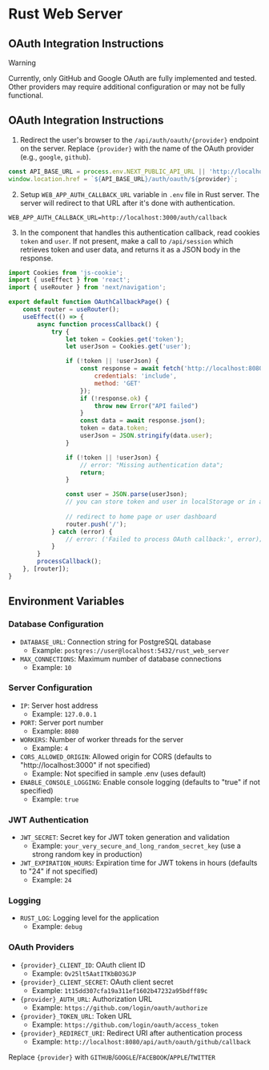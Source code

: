 # Rust Web Server

## OAuth Integration Instructions

> [!WARNING]
> Currently, only GitHub and Google OAuth are fully implemented and tested.
> Other providers may require additional configuration or may not be fully functional.

## OAuth Integration Instructions

1. Redirect the user's browser to the `/api/auth/oauth/{provider}` endpoint on the server. Replace `{provider}` with the name of the OAuth provider (e.g., `google`, `github`).
```javascript
const API_BASE_URL = process.env.NEXT_PUBLIC_API_URL || 'http://localhost:8080/api';
window.location.href = `${API_BASE_URL}/auth/oauth/${provider}`;
```

2. Setup `WEB_APP_AUTH_CALLBACK_URL` variable in `.env` file in Rust server. The server will redirect to that URL after it's done with authentication.
```
WEB_APP_AUTH_CALLBACK_URL=http://localhost:3000/auth/callback
```

3. In the component that handles this authentication callback, read cookies `token` and `user`. If not present, make a call to `/api/session` which retrieves token and user data, and returns it as a JSON body in the response.
```javascript
import Cookies from 'js-cookie';
import { useEffect } from 'react';
import { useRouter } from 'next/navigation';

export default function OAuthCallbackPage() {
    const router = useRouter();
    useEffect(() => {
        async function processCallback() {
            try {
                let token = Cookies.get('token');
                let userJson = Cookies.get('user');

                if (!token || !userJson) {
                    const response = await fetch('http://localhost:8080/api/session', {
                        credentials: 'include',
                        method: 'GET'
                    });
                    if (!response.ok) {
                        throw new Error("API failed")
                    }
                    const data = await response.json();
                    token = data.token;
                    userJson = JSON.stringify(data.user);
                }

                if (!token || !userJson) {
                    // error: "Missing authentication data";
                    return;
                }

                const user = JSON.parse(userJson);
                // you can store token and user in localStorage or in a cookie here
                
                // redirect to home page or user dashboard
                router.push('/');
            } catch (error) {
                // error: ('Failed to process OAuth callback:', error);
            }
        }
        processCallback();
    }, [router]);
}
```

## Environment Variables

### Database Configuration
- `DATABASE_URL`: Connection string for PostgreSQL database
  - Example: `postgres://user@localhost:5432/rust_web_server`
- `MAX_CONNECTIONS`: Maximum number of database connections
  - Example: `10`

### Server Configuration
- `IP`: Server host address
  - Example: `127.0.0.1`
- `PORT`: Server port number
  - Example: `8080`
- `WORKERS`: Number of worker threads for the server
  - Example: `4`
- `CORS_ALLOWED_ORIGIN`: Allowed origin for CORS (defaults to "http://localhost:3000" if not specified)
  - Example: Not specified in sample .env (uses default)
- `ENABLE_CONSOLE_LOGGING`: Enable console logging (defaults to "true" if not specified)
  - Example: `true`

### JWT Authentication
- `JWT_SECRET`: Secret key for JWT token generation and validation
  - Example: `your_very_secure_and_long_random_secret_key` (use a strong random key in production)
- `JWT_EXPIRATION_HOURS`: Expiration time for JWT tokens in hours (defaults to "24" if not specified)
  - Example: `24`

### Logging
- `RUST_LOG`: Logging level for the application
  - Example: `debug`

### OAuth Providers
- `{provider}_CLIENT_ID`: OAuth client ID
  - Example: `Ov25lt5AatITKbBO3GJP`
- `{provider}_CLIENT_SECRET`: OAuth client secret
  - Example: `1t15dd307cfa19a311ef1602b47232a95bdff89c`
- `{provider}_AUTH_URL`: Authorization URL
  - Example: `https://github.com/login/oauth/authorize`
- `{provider}_TOKEN_URL`: Token URL
  - Example: `https://github.com/login/oauth/access_token`
- `{provider}_REDIRECT_URI`: Redirect URI after authentication process
  - Example: `http://localhost:8080/api/auth/oauth/github/callback`

Replace `{provider}` with `GITHUB`/`GOOGLE`/`FACEBOOK`/`APPLE`/`TWITTER`
